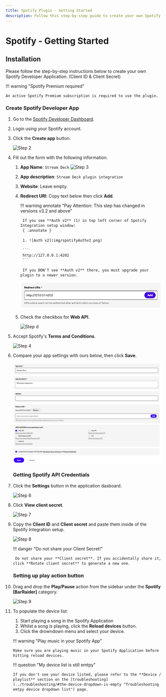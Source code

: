 ```yaml
---
title: Spotify Plugin - Getting Started
description: Follow this step-by-step guide to create your own Spotify Developer Application, and get started with the Spotify plugin on your Stream Deck. Once setup is complete, control spotify from your Stream Deck and enjoy your music!
---
```



# Spotify - Getting Started

## Installation
Please follow the step-by-step instructions below to create your own Spotify Developer Application. (Client ID & Client Secret)

!!! warning "Spotify Premium required"

    An active Spotify Premium subscription is required to use the plugin.

### Create Spotify Developer App
1. Go to the [Spotify Developer Dashboard](https://developer.spotify.com/dashboard/ "Spotify developer dasboard").
2. Login using your Spotify account.
3. Click the **Create app** button.

    ![Step 2](img/spotauth2.png "Click create app in top right corner")

4. Fill out the form with the following information.

    1. **App Name**: `Stream Deck`
        ![Step 3](img/spotauth3.png "Set app name to Stream Deck")

    2. **App description**: `Stream Deck plugin integration`

    3. **Website**: Leave empty.

    4. **Redirect URI**: Copy text below then click **Add**.
	
		!!! warning annotate "Pay Attention: This step has changed in versions v3.2 and above"

			If you see **Auth v2** (1) in top left corner of Spotify Integration setup window:
			{ .annotate } 

			1. ![Auth v2](img/spotifyAuthv2.png)

			```
			http://127.0.0.1:4202
			```
			
			If you DON'T see **Auth v2** there, you must upgrade your plugin to a newer version.

        ![Step 3b and 3c](img/spotauth3bc.png "Setting redirect URI to http://127.0.0.1:4202")
            
    5. Check the checkbox for **Web API**.

        ![Step d](img/spotapichoice.png "Enable Web API Checkbox")

5. Accept Spotify's **Terms and Conditions**.

    ![Step 4](img/spotauth4.png "Accepting terms and conditions")

6. Compare your app settings with ours below, then click **Save**.

    ![Step 5](img/spotauthoverview.png "Compare your settings the the ones in the image")

    ### Getting Spotify API Credentials

7. Click the **Settings** button in the application dasboard.

    ![Step 6](img/spothome.png "Button to press to enter application settings")

8. Click **View client secret**.

    ![Step 7](img/spotsettings.png "Displaying client secret")

9. Copy the **Client ID** and **Client secret** and paste them inside of the Spotify Integration setup.

    ![Step 8](img/spotcredentials.png "Copy credentials shown in image")

    !!! danger "Do not share your Client Secret!"

        Do not share your **Client secret**. If you accidentally share it, click **Rotate client secret** to generate a new one.

    ### Setting up play action button

10. Drag and drop the **Play/Pause** action from the sidebar under the **Spotify [BarRaider]** category.

    ![Step 9](img/spotdevice.png "Dragging button and chosing device")

11. To populate the device list:
    1. Start playing a song in the Spotify Application
    2. Whilst a song is playing, click the **Reload devices** button.
    3. Click the drowndown menu and select your device.
    
    !!! warning "Play music in your Spotify App"

        Make sure you are playing music in your Spotify Application before hitting reload devices.

    !!! question "My device list is still emtpy"

        If you don't see your device listed, please refer to the **Device / playlist** section on the [troubleshooting](../troubleshooting/#the-device-dropdown-is-empty "Troubleshooting emtpy device dropdown list") page.

